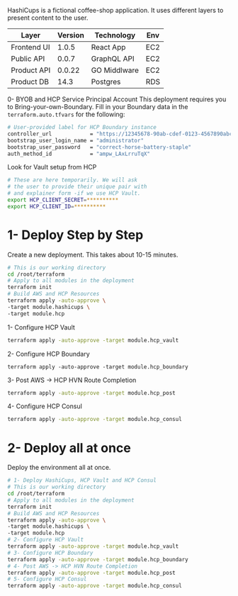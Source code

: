 HashiCups is a fictional coffee-shop application. It uses different layers to present content to the user.

| Layer       | Version | Technology   | Env |
| ----------- | ------- | ------------ | --- |
| Frontend UI | 1.0.5   | React App    | EC2 |
| Public API  | 0.0.7   | GraphQL API  | EC2 |
| Product API | 0.0.22  | GO Middlware | EC2 |
| Product DB  | 14.3    | Postgres     | RDS |


0- BYOB and HCP Service Principal Account
This deployment requires you to Bring-your-own-Boundary. Fill in your Boundary data in the
`terraform.auto.tfvars` for the following:
```bash
# User-provided label for HCP Boundary instance
controller_url            = "https://12345678-90ab-cdef-0123-4567890abcde.boundary.hashicorp.cloud"
bootstrap_user_login_name = "administrator"
bootstrap_user_password   = "correct-horse-battery-staple"
auth_method_id            = "ampw_LAxLrruTqX"
```

Look for Vault setup from HCP
```bash
# These are here temporarily. We will ask
# the user to provide their unique pair with
# and explainer form -if we use HCP Vault.
export HCP_CLIENT_SECRET=**********
export HCP_CLIENT_ID=**********
```

1- Deploy Step by Step
===
Create a new deployment. <o>This takes about 10-15 minutes.</o>
```bash
# This is our working directory
cd /root/terraform
# Apply to all modules in the deployment
terraform init
# Build AWS and HCP Resources
terraform apply -auto-approve \
-target module.hashicups \
-target module.hcp
```
1- Configure HCP Vault
```bash
terraform apply -auto-approve -target module.hcp_vault
```
2- Configure HCP Boundary
```
terraform apply -auto-approve -target module.hcp_boundary
```
3- Post AWS -> HCP HVN Route Completion
```bash
terraform apply -auto-approve -target module.hcp_post
```
4- Configure HCP Consul
```bash
terraform apply -auto-approve -target module.hcp_consul
```


2- Deploy all at once
===

Deploy the environment all at once.
```bash
# 1- Deploy HashiCups, HCP Vault and HCP Consul
# This is our working directory
cd /root/terraform
# Apply to all modules in the deployment
terraform init
# Build AWS and HCP Resources
terraform apply -auto-approve \
-target module.hashicups \
-target module.hcp
# 2- Configure HCP Vault
terraform apply -auto-approve -target module.hcp_vault
# 3- Configure HCP Boundary
terraform apply -auto-approve -target module.hcp_boundary
# 4- Post AWS -> HCP HVN Route Completion
terraform apply -auto-approve -target module.hcp_post
# 5- Configure HCP Consul
terraform apply -auto-approve -target module.hcp_consul
```